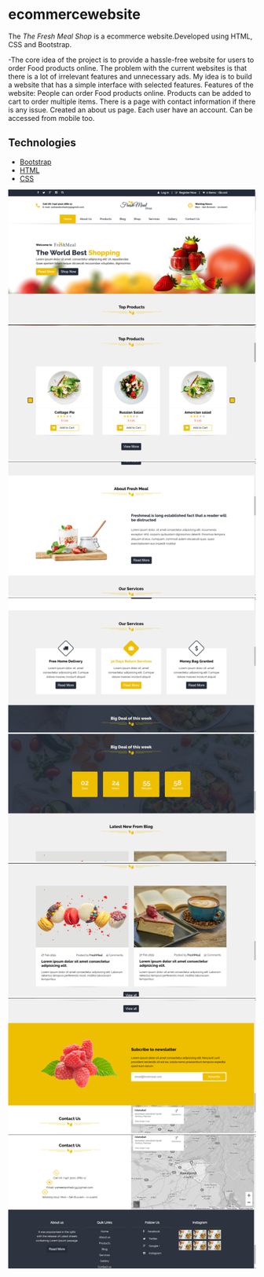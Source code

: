 # ecommercewebsite
The *The Fresh Meal Shop* is a ecommerce website.Developed using HTML, CSS and Bootstrap.



-The core idea of the project is to provide a hassle-free website for users to order Food products online. 
The problem with the current websites is that there is a lot of irrelevant features and unnecessary ads. My idea is to build a website that has a simple interface with selected features.
Features of the website:
People can order Food products online.
Products can be added to cart to order multiple items.
There is a page with contact information if there is any issue.
Created an about us page.
Each user have an account.
Can be accessed from mobile too.

## Technologies
- [Bootstrap](https://getbootstrap.com)
- [HTML](https://www.w3schools.com/html/default.asp)
- [CSS](https://www.w3schools.com/css/default.asp)

![](1.png)
![](2.png)
![](3.png)
![](4.png)
![](5.png)
![](6.png)
![](7.png)
![](8.png)





